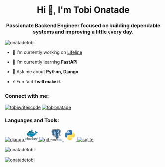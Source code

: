 <h1 align="center">Hi 👋, I'm Tobi Onatade</h1>
<h3 align="center">Passionate Backend Engineer focused on building dependable systems and improving a little every day.</h3>

<p align="left"> <img src="https://komarev.com/ghpvc/?username=onatadetobi&label=Profile%20views&color=0e75b6&style=flat" alt="onatadetobi" /> </p>

- 🔭 I’m currently working on [Lifeline](https://github.com/OnatadeTobi/lifeline)

- 🌱 I’m currently learning **FastAPI**

- 💬 Ask me about **Python, Django**

- ⚡ Fun fact **I will make it.**

<h3 align="left">Connect with me:</h3>
<p align="left">
<a href="https://twitter.com/tobiwritescode" target="blank"><img align="center" src="https://raw.githubusercontent.com/rahuldkjain/github-profile-readme-generator/master/src/images/icons/Social/twitter.svg" alt="tobiwritescode" height="30" width="40" /></a>
<a href="https://linkedin.com/in/tobionatade" target="blank"><img align="center" src="https://raw.githubusercontent.com/rahuldkjain/github-profile-readme-generator/master/src/images/icons/Social/linked-in-alt.svg" alt="tobionatade" height="30" width="40" /></a>
</p>

<h3 align="left">Languages and Tools:</h3>
<p align="left"> <a href="https://www.djangoproject.com/" target="_blank" rel="noreferrer"> <img src="https://cdn.worldvectorlogo.com/logos/django.svg" alt="django" width="40" height="40"/> </a> <a href="https://www.docker.com/" target="_blank" rel="noreferrer"> <img src="https://raw.githubusercontent.com/devicons/devicon/master/icons/docker/docker-original-wordmark.svg" alt="docker" width="40" height="40"/> </a> <a href="https://git-scm.com/" target="_blank" rel="noreferrer"> <img src="https://www.vectorlogo.zone/logos/git-scm/git-scm-icon.svg" alt="git" width="40" height="40"/> </a> <a href="https://www.postgresql.org" target="_blank" rel="noreferrer"> <img src="https://raw.githubusercontent.com/devicons/devicon/master/icons/postgresql/postgresql-original-wordmark.svg" alt="postgresql" width="40" height="40"/> </a> <a href="https://www.python.org" target="_blank" rel="noreferrer"> <img src="https://raw.githubusercontent.com/devicons/devicon/master/icons/python/python-original.svg" alt="python" width="40" height="40"/> </a> <a href="https://www.sqlite.org/" target="_blank" rel="noreferrer"> <img src="https://www.vectorlogo.zone/logos/sqlite/sqlite-icon.svg" alt="sqlite" width="40" height="40"/> </a> </p>

<p><img align="center" src="https://github-readme-stats.vercel.app/api/top-langs?username=onatadetobi&show_icons=true&locale=en&layout=compact" alt="onatadetobi" /></p>

<p><img align="center" src="https://github-readme-streak-stats.herokuapp.com/?user=onatadetobi&" alt="onatadetobi" /></p>
